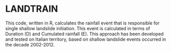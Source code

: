 # LANDTRAIN
This code, written in R, calculates the rainfall event that is responsible for single shallow landslide initiation. 
This event is calculated in terms of Duration (D) and Cumulated rainfall (E). 
This approach has been developed and tested on Italian territory, based on shallow landslide events occurred in the decade 2002-2012.
